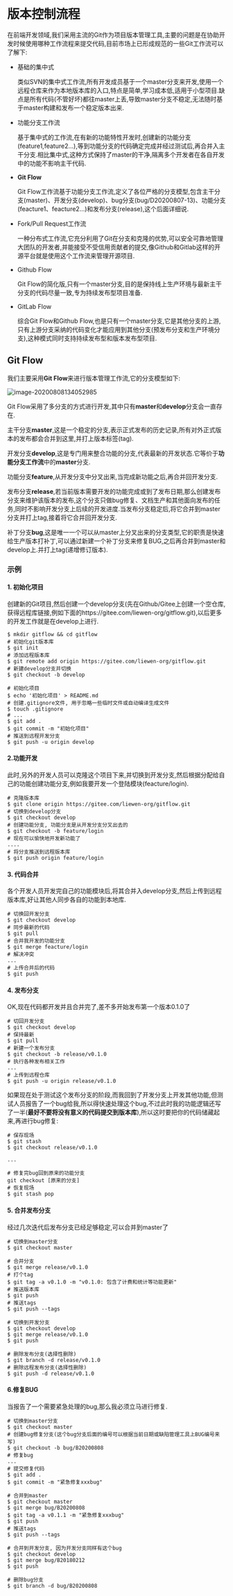 # 版本控制流程

在前端开发领域,我们采用主流的Git作为项目版本管理工具,主要的问题是在协助开发时候使用哪种工作流程来提交代码,目前市场上已形成规范的一些Git工作流可以了解下:

- 基础的集中式

  类似SVN的集中式工作流,所有开发成员基于一个master分支来开发,使用一个远程仓库来作为本地版本库的入口,特点是简单,学习成本低,适用于小型项目.缺点是所有代码(不管好坏)都往master上丢,导致master分支不稳定,无法随时基于master构建和发布一个稳定版本出来.

- 功能分支工作流

  基于集中式的工作流,在有新的功能特性开发时,创建新的功能分支(feature1,feature2...),等到功能分支的代码确定完成并经过测试后,再合并入主干分支.相比集中式,这种方式保持了master的干净,隔离多个开发者在各自开发中的功能不影响主干代码.

- **Git Flow**

  Git Flow工作流基于功能分支工作流,定义了各位严格的分支模型,包含主干分支(master)、开发分支(develop)、bug分支(bug/D20200807-13)、功能分支(feacture1、feacture2...)和发布分支(release),这个后面详细说.

- Fork/Pull Request工作流

  一种分布式工作流,它充分利用了Git在分支和克隆的优势,可以安全可靠地管理大团队的开发者,并能接受不受信用贡献者的提交,像Github和Gitlab这样的开源平台就是使用这个工作流来管理开源项目.

- Github Flow

  Git Flow的简化版,只有一个master分支,目的是保持线上生产环境与最新主干分支的代码尽量一致,专为持续发布型项目准备.

- GitLab Flow

  综合Git Flow和Github Flow,也是只有一个master分支,它是其他分支的上游,只有上游分支采纳的代码变化才能应用到其他分支(预发布分支和生产环境分支),这种模式同时支持持续发布型和版本发布型项目.



## Git Flow

我们主要采用**Git Flow**来进行版本管理工作流,它的分支模型如下:

![image-20200808134052985](https://img.liewenbank.com/gitflow2.png)

Git Flow采用了多分支的方式进行开发,其中只有**master**和**develop**分支会一直存在.

主干分支**master**,这是一个稳定的分支,表示正式发布的历史记录,所有对外正式版本的发布都会合并到这里,并打上版本标签(tag).

开发分支**develop**,这是专门用来整合功能的分支,代表最新的开发状态.它等价于**功能分支工作流**中的**master**分支.

功能分支**feature**,从开发分支中分叉出来,当完成新功能之后,再合并回开发分支.

发布分支**release**,若当前版本需要开发的功能完成或到了发布日期,那么创建发布分支来维护该版本的发布,这个分支只做bug修复、文档生产和其他面向发布的任务,同时不影响开发分支上后续的开发进度.当发布分支稳定后,将它合并到master分支并打上tag,接着将它合并回开发分支.

补丁分支**bug**,这是唯一一个可以从master上分叉出来的分支类型,它的职责是快速给生产版本打补丁,可以通过新建一个补丁分支来修复BUG,之后再合并到master和develop上.并打上tag(递增修订版本).



### 示例

#### 1. 初始化项目

创建新的Git项目,然后创建一个develop分支(先在Github/Gitee上创建一个空仓库,获得远程库链接,例如下面的https://gitee.com/liewen-org/gitflow.git),以后更多的开发工作就是在develop上进行.

```
$ mkdir gitflow && cd gitflow
# 初始化git版本库
$ git init
# 添加远程版本库
$ git remote add origin https://gitee.com/liewen-org/gitflow.git
# 新建develop分支并切换
$ git checkout -b develop

# 初始化项目
$ echo '初始化项目' > README.md
# 创建.gitignore文件, 用于忽略一些临时文件或自动编译生成文件
$ touch .gitignore
# ...
$ git add .
$ git commit -m "初始化项目"
# 推送到远程开发分支
$ git push -u origin develop
```

#### 2.功能开发

此时,另外的开发人员可以克隆这个项目下来,并切换到开发分支,然后根据分配给自己的功能创建功能分支,例如我要开发一个登陆模块(feacture/login).

```
# 克隆版本库
$ git clone origin https://gitee.com/liewen-org/gitflow.git
# 切换到develop分支
$ git checkout develop
# 创建功能分支, 功能分支是从开发分支分叉出去的
$ git checkout -b feature/login
# 现在可以愉快地开发新功能了
....
# 将分支推送到远程版本库
$ git push origin feature/login
```

#### 3. 代码合并

各个开发人员开发完自己的功能模块后,将其合并入develop分支,然后上传到远程版本库,好让其他人同步各自的功能到本地库.

```
# 切换回开发分支
$ git checkout develop
# 同步最新的代码
$ git pull
# 合并我开发的功能分支
$ git merge feacture/login
# 解决冲突
...
# 上传合并后的代码
$ git push
```

#### 4. 发布分支

OK,现在代码都开发并且合并完了,差不多开始发布第一个版本0.1.0了

```
# 切回开发分支
$ git checkout develop
# 保持最新
$ git pull
# 新建一个发布分支
$ git checkout -b release/v0.1.0
# 执行各种发布相关工作
...
# 上传到远程仓库
$ git push -u origin release/v0.1.0
```

如果现在处于测试这个发布分支的阶段,而我回到了开发分支上开发其他功能,但测试人员报告了一个bug给我,所以得快速处理这个bug,不过此时我的功能逻辑还写了一半(**最好不要将没有意义的代码提交到版本库**),所以这时要把你的代码储藏起来,再进行bug修复:

```
# 保存现场
$ git stash
$ git checkout release/v0.1.0

...

# 修复完bug回到原来的功能分支
git checkout [原来的分支]
# 恢复现场
$ git stash pop
```

#### 5. 合并发布分支

经过几次迭代后发布分支已经足够稳定,可以合并到master了

```
# 切换到master分支
$ git checkout master

# 合并分支
$ git merge release/v0.1.0
# 打个tag
$ git tag -a v0.1.0 -m "v0.1.0: 包含了计费和统计等功能更新"
# 推送版本库
$ git push
# 推送tags
$ git push --tags

# 切换到开发分支
$ git checkout develop
$ git merge release/v0.1.0
$ git push

# 删除发布分支(选择性删除)
$ git branch -d release/v0.1.0
# 删除远程发布分支(选择性删除)
$ git push -d release/v0.1.0
```

#### 6.修复BUG

当报告了一个需要紧急处理的bug,那么我必须立马进行修复.

```
# 切换到master分支
$ git checkout master
# 创建bug修复分支(这个bug分支后面的编号可以根据当前日期或缺陷管理工具上BUG编号来写)
$ git checkout -b bug/B20200808
# 修复bug
...
# 提交修复代码
$ git add .
$ git commit -m "紧急修复xxxbug"

# 合并到master
$ git checkout master
$ git merge bug/B20200808
$ git tag -a v0.1.1 -m "紧急修复xxxbug"
$ git push
# 推送tags
$ git push --tags

# 合并到开发分支, 因为开发分支同样有这个bug
$ git checkout develop
$ git merge bug/B20180212
$ git push

# 删除bug分支
$ git branch -d bug/B20200808
```